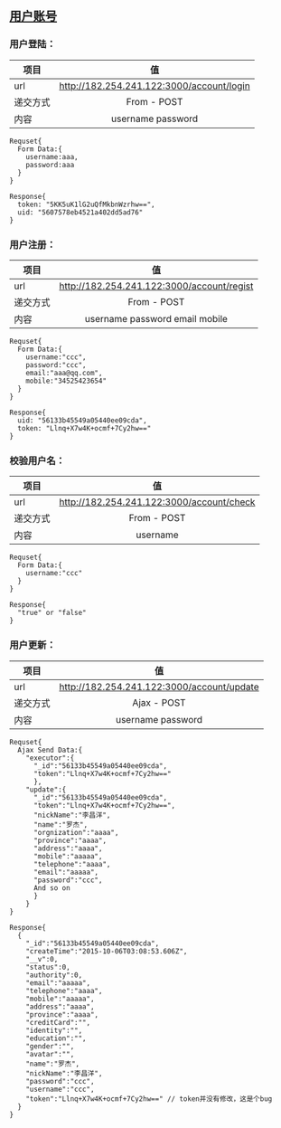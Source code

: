 ## [用户账号](https://github.com/TomatoAlpha/RestServer/blob/Demo-v1.0/Doc/v1.0/account.md)

### 用户登陆：

|项目                        |值   |
| ------------------------- |:-----:|
|url|http://182.254.241.122:3000/account/login|
|递交方式|From - POST|
|内容|username password|

```
Requset{
  Form Data:{
    username:aaa,
    password:aaa
  }
}

Response{
  token: "5KK5uK1lG2uQfMkbnWzrhw==",
  uid: "5607578eb4521a402dd5ad76"
}
```

### 用户注册：

|项目                        |值   |
| ------------------------- |:-----:|
|url|http://182.254.241.122:3000/account/regist|
|递交方式|From - POST|
|内容|username password email mobile|

```
Requset{
  Form Data:{
    username:"ccc",
    password:"ccc",
    email:"aaa@qq.com",
    mobile:"34525423654"
  }
}

Response{
  uid: "56133b45549a05440ee09cda",
  token: "Llnq+X7w4K+ocmf+7Cy2hw=="
}
```

### 校验用户名：

|项目                        |值   |
| ------------------------- |:-----:|
|url|http://182.254.241.122:3000/account/check|
|递交方式|From - POST|
|内容|username|

```
Requset{
  Form Data:{
    username:"ccc"
  }
}

Response{
  "true" or "false"
}
```

### 用户更新：

|项目                        |值   |
| ------------------------- |:-----:|
|url|http://182.254.241.122:3000/account/update|
|递交方式|Ajax - POST|
|内容|username password|

```
Requset{
  Ajax Send Data:{
    "executor":{
      "_id":"56133b45549a05440ee09cda",
      "token":"Llnq+X7w4K+ocmf+7Cy2hw=="
      },
    "update":{
      "_id":"56133b45549a05440ee09cda",
      "token":"Llnq+X7w4K+ocmf+7Cy2hw==",
      "nickName":"李昌洋",
      "name":"罗杰",
      "orgnization":"aaaa",
      "province":"aaaa",
      "address":"aaaa",
      "mobile":"aaaaa",
      "telephone":"aaaa",
      "email":"aaaaa",
      "password":"ccc",
      And so on
      }
    }
}

Response{
  {
    "_id":"56133b45549a05440ee09cda",
    "createTime":"2015-10-06T03:08:53.606Z",
    "__v":0,
    "status":0,
    "authority":0,
    "email":"aaaaa",
    "telephone":"aaaa",
    "mobile":"aaaaa",
    "address":"aaaa",
    "province":"aaaa",
    "creditCard":"",
    "identity":"",
    "education":"",
    "gender":"",
    "avatar":"",
    "name":"罗杰",
    "nickName":"李昌洋",
    "password":"ccc",
    "username":"ccc",
    "token":"Llnq+X7w4K+ocmf+7Cy2hw==" // token并没有修改，这是个bug
  }
}
```
